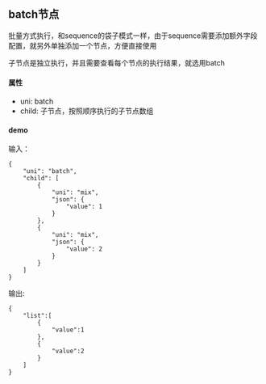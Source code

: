 ## batch节点

批量方式执行，和sequence的袋子模式一样，由于sequence需要添加额外字段配置，就另外单独添加一个节点，方便直接使用

子节点是独立执行，并且需要查看每个节点的执行结果，就选用batch

#### 属性

- uni: batch
- child: 子节点，按照顺序执行的子节点数组

#### demo

输入：

```
{
    "uni": "batch",
    "child": [
        {
            "uni": "mix",
            "json": {
                "value": 1
            }
        },
        {
            "uni": "mix",
            "json": {
                "value": 2
            }
        }
    ]
}
```

输出:

```
{
	"list":[
		{
			"value":1
		},
		{
			"value":2
		}
	]
}
```